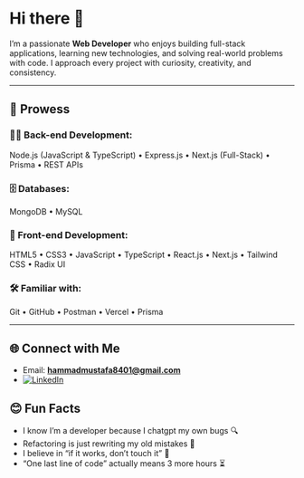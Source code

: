# Hi there 👋

I’m a passionate **Web Developer** who enjoys building full-stack applications, learning new technologies, and solving real-world problems with code. I approach every project with curiosity, creativity, and consistency.  

---

## 💪 Prowess  

### 👨‍💻 Back-end Development:  
Node.js (JavaScript & TypeScript) • Express.js • Next.js (Full-Stack) • Prisma • REST APIs  

### 🗄️ Databases:  
MongoDB • MySQL  

### 🎨 Front-end Development:  
HTML5 • CSS3 • JavaScript • TypeScript • React.js • Next.js • Tailwind CSS • Radix UI   

### 🛠️ Familiar with:  
Git • GitHub • Postman • Vercel • Prisma  

---


## 🌐 Connect with Me  
- Email: **hammadmustafa8401@gmail.com**
- [![LinkedIn](https://img.shields.io/badge/LinkedIn-0077B5?style=for-the-badge&logo=linkedin&logoColor=white)](https://linkedin.com/in/hammadmustafa67)

## 😊 Fun Facts
- I know I’m a developer because I chatgpt my own bugs 🔍
- Refactoring is just rewriting my old mistakes 🔄
- I believe in “if it works, don’t touch it” 🙌
- “One last line of code” actually means 3 more hours ⏳
